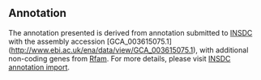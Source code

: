 
Annotation
----------

The annotation presented is derived from annotation submitted to
[INSDC](http://www.insdc.org) with the assembly accession [GCA\_003615075.1]
(http://www.ebi.ac.uk/ena/data/view/GCA_003615075.1),
with additional non-coding genes from
[Rfam](http://rfam.xfam.org/). For more details, please visit [INSDC
annotation import](http://ensemblgenomes.org/info/data/insdc_annotation).
